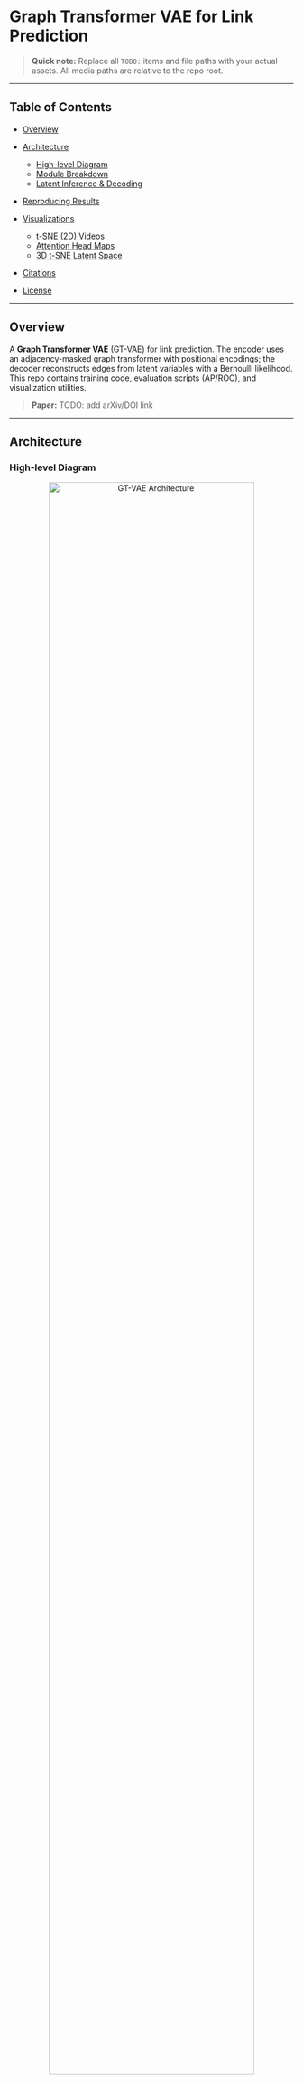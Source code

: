 # Graph Transformer VAE for Link Prediction

> **Quick note:** Replace all `TODO:` items and file paths with your actual assets. All media paths are relative to the repo root.

---

## Table of Contents

* [Overview](#overview)
* [Architecture](#architecture)

  * [High-level Diagram](#high-level-diagram)
  * [Module Breakdown](#module-breakdown)
  * [Latent Inference & Decoding](#latent-inference--decoding)
* [Reproducing Results](#reproducing-results)
* [Visualizations](#visualizations)

  * [t-SNE (2D) Videos](#t-sne-2d-videos)
  * [Attention Head Maps](#attention-head-maps)
  * [3D t-SNE Latent Space](#3d-t-sne-latent-space)
* [Citations](#citations)
* [License](#license)

---

## Overview

A **Graph Transformer VAE** (GT-VAE) for link prediction. The encoder uses an adjacency-masked graph transformer with positional encodings; the decoder reconstructs edges from latent variables with a Bernoulli likelihood. This repo contains training code, evaluation scripts (AP/ROC), and visualization utilities.

> **Paper:** TODO: add arXiv/DOI link

---

## Architecture

### High-level Diagram

<p align="center">
  <img src="assets/figs/architecture/gt_vae_architecture.png" alt="GT-VAE Architecture" width="85%"/>
</p>

**Figure 1.** *GT-VAE*: (1) **Input Embedding** combines node features and Laplacian positional encodings; (2) **Adjacency‑Masked Graph Transformer Encoder** produces (\mu,,\log\sigma^2); (3) **Reparameterization** samples (\mathbf{z}); (4) **Decoder** scores edge existence via inner product (or MLP) and outputs (\hat{A}).

> **Add your diagram:** export from draw.io/PowerPoint as `assets/figs/architecture/gt_vae_architecture.png` (SVG/PNG preferred). Update the path above.

---

### Module Breakdown

**InputEmbedding**

* Projects node features `x ∈ R^{N×d_node}` and positional encodings `PE ∈ R^{N×d_pos}` to a shared hidden dimension and sums them:
  [ h_0 = W_x x + W_{pe} PE. ]

**Graph Transformer Encoder (Adjacency‑Masked)**

* Multi-head self-attention restricted by graph structure (mask by adjacency + self).
* Supports multi-layer feed-forward with residual + norm.
* Outputs (\mu, \log\sigma^2) for each node (or graph-level via pooling).

**Latent Variables**

* Reparameterization: (\mathbf{z} = \mu + \sigma \odot \epsilon,; \epsilon \sim \mathcal{N}(0, I)).

**Decoder**

* **Option A (Inner Product):** (\hat{A}_{ij} = \sigma(\langle z_i, z_j \rangle)).
* **Option B (MLP Edge Decoder):** concatenation `[z_i, z_j, |z_i−z_j|, z_i ⊙ z_j] → MLP → σ`.

**Loss**

* Balanced BCE over sampled edges/non-edges + KL:
  [ \mathcal{L} = \text{BCE}(\hat{A}, A) + \beta,\text{KL}(\mathcal{N}(\mu, \sigma^2) \parallel \mathcal{N}(0, I)). ]

---

### Latent Inference & Decoding

* **Validation/Test:** compute (\mu,\log\sigma^2) from the encoder; use (\mu) or samples for link scores.
* **Generation:** sample (\mathbf{z}) node-wise and decode edges; optionally enforce degree/graph priors.

---

## Reproducing Results

```bash
# 1) Setup
conda env create -f env.yml  # TODO: provide env.yml
conda activate gtn-vae

# 2) Train
python train.py \
  --dataset cora \
  --pos-enc laplacian --k-eigs 16 \
  --encoder gtn --layers 4 --heads 8 --hidden 128 \
  --beta 1.0 --batch-size 1 --epochs 400 \
  --logdir runs/cora

# 3) Evaluate
python eval.py --checkpoint checkpoints/cora/best.pt

# 4) Visualizations
python viz/tsne_video.py --checkpoint checkpoints/cora/best.pt
python viz/attention_maps.py --checkpoint checkpoints/cora/best.pt
python viz/tsne3d.py --checkpoint checkpoints/cora/best.pt
```

> **Tip:** Provide a minimal `scripts/download_data.sh` and `data/README.md` describing splits (RandomLinkSplit or custom) and seeds.

---

## Visualizations

### t-SNE (2D) Videos

> Place your rendered videos (or GIFs) in `assets/vis/tsne2d/`.

**Embed MP4 (works via raw HTML in GitHub Markdown):**

<div align="center">
  <video src="assets/vis/tsne2d/cora_tsne_epoch_sweep.mp4" width="75%" controls muted loop></video>
</div>

If autoplay is desired (may be blocked):

```html
<video src="assets/vis/tsne2d/cora_tsne_epoch_sweep.mp4" width="75%" autoplay muted loop playsinline></video>
```

**GIF fallback:**

<p align="center">
  <img src="assets/vis/tsne2d/cora_tsne_epoch_sweep.gif" width="75%" alt="2D t-SNE video (GIF)"/>
</p>

> **Naming suggestion:** `dataset_tsne_epoch_sweep.(mp4|gif)` or `dataset_tsne_classes.(mp4|gif)`.

---

### Attention Head Maps

> Save your attention heatmaps as PNG/SVG to `assets/vis/attn/` using the convention `layer{L}_head{H}.png`.

**Single-layer grid (example for L=0):**

<p align="center">
  <img src="assets/vis/attn/layer0_grid.png" width="90%" alt="Attention heads layer 0"/>
</p>

**Expandable layers:**

<details>
  <summary><b>Layer 0</b></summary>
  <img src="assets/vis/attn/layer0_grid.png" width="95%"/>
</details>
<details>
  <summary><b>Layer 1</b></summary>
  <img src="assets/vis/attn/layer1_grid.png" width="95%"/>
</details>
<details>
  <summary><b>Layer 2</b></summary>
  <img src="assets/vis/attn/layer2_grid.png" width="95%"/>
</details>

> **Tip:** Include a short legend explaining masking (adjacency + self) and color scale (low→high). Consider adding per-head sparsity metrics in captions.

---

### 3D t-SNE Latent Space

> Export a static render and (optionally) an interactive HTML.

**Static preview:**

<p align="center">
  <img src="assets/vis/tsne3d/cora_tsne3d.png" width="85%" alt="3D t-SNE latent space"/>
</p>

**Interactive (Plotly HTML):**

> GitHub does not render `.html` inline; link to the file and to a short screen capture.

* Download the interactive file: [`assets/vis/tsne3d/cora_tsne3d.html`](assets/vis/tsne3d/cora_tsne3d.html)
* Short demo video:

<div align="center">
  <video src="assets/vis/tsne3d/cora_tsne3d_demo.mp4" width="70%" controls muted loop></video>
</div>

**Optional iframe for GitHub Pages:** If you publish docs via GitHub Pages, embed the HTML interactively there and link to it:

```html
<!-- docs/tsne3d.html hosts the Plotly figure; add your site URL below -->
<iframe
  src="https://USER.github.io/REPO/docs/tsne3d.html"
  width="100%" height="520" frameborder="0"></iframe>
```

---
